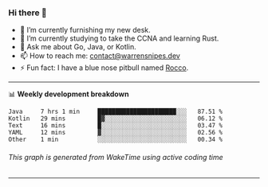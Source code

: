 ### Hi there 👋

- 🔭 I’m currently furnishing my new desk.
- 🌱 I’m currently studying to take the CCNA and learning Rust.
- 💬 Ask me about Go, Java, or Kotlin.
- 📫 How to reach me: contact@warrensnipes.dev
- ⚡ Fun fact: I have a blue nose pitbull named [Rocco](https://i.imgur.com/iLsSCKu.jpg).

-------

📊 **Weekly development breakdown**
<!--START_SECTION:waka-->
```text
Java     7 hrs 1 min     ██████████████████████░░░   87.51 % 
Kotlin   29 mins         █▓░░░░░░░░░░░░░░░░░░░░░░░   06.12 % 
Text     16 mins         █░░░░░░░░░░░░░░░░░░░░░░░░   03.47 % 
YAML     12 mins         ▓░░░░░░░░░░░░░░░░░░░░░░░░   02.56 % 
Other    1 min           ░░░░░░░░░░░░░░░░░░░░░░░░░   00.34 % 
```
<!--END_SECTION:waka-->
###### *This graph is generated from WakeTime using active coding time*
-------
